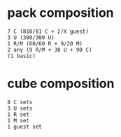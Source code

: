 # pack composition
```
7 C (810/81 C + 2/X guest)
3 U (300/300 U)
1 R/M (60/60 R + 9/20 M)
2 any (9 R/M + 30 U + 90 C)
(1 basic)
```

# cube composition
```
8 C sets
3 U sets
1 R set
1 M set
1 guest set
```
